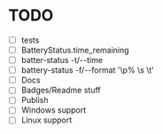# TODO

  - [ ] tests
  - [ ] BatteryStatus.time_remaining
  - [ ] batter-status -t/--time
  - [ ] battery-status -f/--format '\p% \s \t'
  - [ ] Docs
  - [ ] Badges/Readme stuff
  - [ ] Publish
  - [ ] Windows support
  - [ ] Linux support
